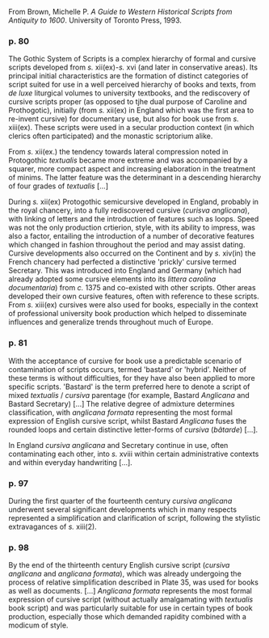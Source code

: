 From Brown, Michelle P. _A Guide to Western Historical Scripts from Antiquity to 1600_. University of Toronto Press, 1993.

### p. 80

The Gothic System of Scripts is a complex hierarchy of formal and cursive scripts developed from _s._ xii(ex)-_s._ xvi (and later in conservative areas). Its principal initial characteristics are the formation of distinct categories of script suited for use in a well perceived hierarchy of books and texts, from _de luxe_ liturgical volumes to university textbooks, and the rediscovery of cursive scripts proper (as opposed to tjhe dual purpose of Caroline and Prothogotic), initially (from _s._ xii(ex) in England which was the first area to re-invent cursive) for documentary use, but also for book use from _s._ xiii(ex). These scripts were used in a secular production context (in which clerics often participated) and the monastic scriptorium alike.

From _s._ xii(ex.) the tendency towards lateral compression noted in Protogothic _textualis_ became more extreme and was accompanied by a squarer, more compact aspect and increasing elaboration in the treatment of minims. The latter feature was the determinant in a descending hierarchy of four grades of _textualis_ [...]

During _s._ xii(ex) Protogothic semicursive developed in England, probably in the royal chancery, into a fully rediscovered cursive (_curisva anglicana_), with linking of letters and the introduction of features such as loops. Speed was not the only production crtierion, style, with its ability to impress, was also a factor, entailing the introduction of a number of decorative features which changed in fashion throughout the period and may assist dating. Cursive developments also occurred on the Continent and by _s._ xiv(in) the French chancery had perfected a distinctive 'prickly' cursive termed Secretary. This was introduced into England and Germany (which had already adopted some cursive elements into its _littera carolina documentaria_) from _c._ 1375 and co-existed with other scripts. Other areas developed their own cursive features, often with reference to these scripts. From _s._ xiii(ex) cursives were also used for books, especially in the context of professional university book production which helped to disseminate influences and generalize trends throughout much of Europe.

### p. 81

With the acceptance of cursive for book use a predictable scenario of contamination of scripts occurs, termed 'bastard' or 'hybrid'. Neither of these terms is without difficulties, for they have also been applied to more specific scripts. 'Bastard' is the term preferred here to denote a script of mixed _textualis_ / _cursiva_ parentage (for example, Bastard _Anglicana_ and Bastard Secretary) [...] The relative degree of admixture determines classification, with _anglicana formata_ representing the most formal expression of English cursive script, whilst Bastard _Anglicana_ fuses the rounded loops and certain distinctive letter-forms of _cursiva_ (_bâtarde_) [...].

In England _cursiva anglicana_ and Secretary continue in use, often contaminating each other, into _s._ xviii within certain administrative contexts and within everyday handwriting [...].

### p. 97

During the first quarter of the fourteenth century _cursiva anglicana_ underwent several significant developments which in many respects represented a simplification and clarification of script, following the stylistic extravagances of _s._ xiii(2).

### p. 98

By the end of the thirteenth century English cursive script (_cursiva anglicana_ and _anglicana formata_), which was already undergoing the process of relative simplification described in Plate 35, was used for books as well as documents. [...] _Anglicana formata_ represents the most formal expression of cursive script (without actually amalgamating with _textualis_ book script) and was particularly suitable for use in certain types of book production, especially those which demanded rapidity combined with a modicum of style.
